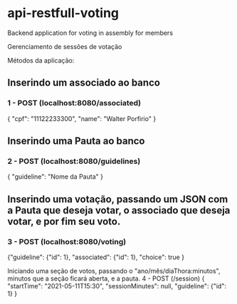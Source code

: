# api-restfull-voting
Backend application for voting in assembly for members


Gerenciamento de sessões de votação

   Métodos da aplicação:

<h2>Inserindo um associado ao banco</h2>
<h3>1 - POST (localhost:8080/associated)</h3>
<json>
{
  "cpf": "11122233300",
  "name": "Walter Porfirio"
}
</json>
  
  
<h2>Inserindo uma Pauta ao banco</h2>
<h3>2 - POST (localhost:8080/guidelines)</h3>
{
    "guideline": "Nome da Pauta"
}


<h2>Inserindo uma votação, passando um JSON com a Pauta que deseja votar, o associado que deseja votar, e por fim seu voto.</h2>
<h3>3 - POST (localhost:8080/voting)</h3>
{"guideline": {"id": 1}, "associated": {"id": 1}, "choice": true }


Iniciando uma seção de votos, passando o "ano/mês/diaThora:minutos", minutos que a seção ficará aberta, e a pauta.
4 - POST (/session)
{
    "startTime": "2021-05-11T15:30",
    "sessionMinutes": null,
    "guideline": {"id": 1}
}


